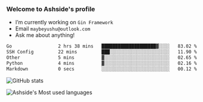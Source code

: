### Welcome to Ashside's profile

- I’m currently working on `Gin Framework`
- Email `maybeyushu@outlook.com`
- Ask me about anything!

<!--START_SECTION:waka-->

```txt
Go                 2 hrs 38 mins   ████████████████████▓░░░░   83.02 %
SSH Config         22 mins         ███░░░░░░░░░░░░░░░░░░░░░░   11.90 %
Other              5 mins          ▓░░░░░░░░░░░░░░░░░░░░░░░░   02.65 %
Python             4 mins          ▓░░░░░░░░░░░░░░░░░░░░░░░░   02.16 %
Markdown           0 secs          ░░░░░░░░░░░░░░░░░░░░░░░░░   00.12 %
```

<!--END_SECTION:waka-->

![GitHub stats](https://github-readme-stats.vercel.app/api?username=Ashside)

![Ashside's Most used languages](https://github-readme-stats.vercel.app/api/top-langs/?username=Ashside&layout=compact&hide_border=true&langs_count=10)



